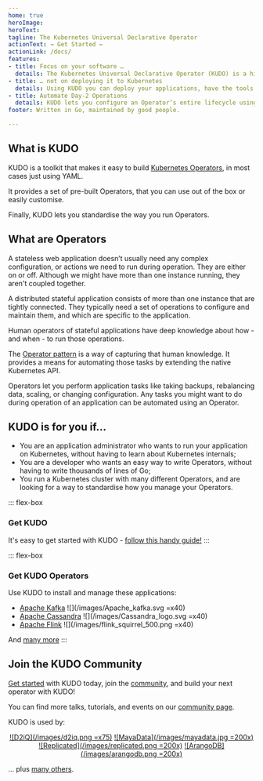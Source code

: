 ```yaml
---
home: true
heroImage:
heroText:
tagline: The Kubernetes Universal Declarative Operator
actionText: ⇝ Get Started ⇜
actionLink: /docs/
features:
- title: Focus on your software …
  details: The Kubernetes Universal Declarative Operator (KUDO) is a highly productive toolkit for writing Kubernetes Operators.
- title: … not on deploying it to Kubernetes
  details: Using KUDO you can deploy your applications, have the tools needed to operate them, and understand how they're behaving – all without a Ph.D. in Kubernetes.
- title: Automate Day-2 Operations
  details: KUDO lets you configure an Operator’s entire lifecycle using a declarative spec, including things like backup/restore. You don’t have to write Go unless you want to.
footer: Written in Go, maintained by good people.

---
```


## What is KUDO

KUDO is a toolkit that makes it easy to build [Kubernetes Operators](#what-are-operators), in most cases just using YAML.

It provides a set of pre-built Operators, that you can use out of the box or easily customise.

Finally, KUDO lets you standardise the way you run Operators.


## What are Operators

A stateless web application doesn’t usually need any complex configuration, or actions we need to run during operation. They are either on or off. Although we might have more than one instance running, they aren't coupled together.

A distributed stateful application consists of more than one instance that are tightly connected. They typically need a set of operations to configure and maintain them, and which are specific to the application.

Human operators of stateful applications have deep knowledge about how - and when - to run those operations.

The [Operator pattern](https://https://kubernetes.io/docs/concepts/extend-kubernetes/operator/) is a way of capturing that human knowledge. It provides a means for automating those tasks by extending the native Kubernetes API.

Operators let you perform application tasks like taking backups, rebalancing data, scaling, or changing configuration. Any tasks you might want to do during operation of an application can be automated using an Operator.

## KUDO is for you if...

* You are an application administrator who wants to run your application on Kubernetes, without having to learn about Kubernetes internals;
* You are a developer who wants an easy way to write Operators, without having to write thousands of lines of Go;
* You run a Kubernetes cluster with many different Operators, and are looking for a way to standardise how you manage your Operators.

<div class="flex-container">

::: flex-box
<h3> Get KUDO</h3>

It's easy to get started with KUDO - [follow this handy guide!](/docs/)
:::

::: flex-box
<h3>Get KUDO Operators</h3>

Use KUDO to install and manage these applications:

* [Apache Kafka](https://github.com/kudobuilder/operators/tree/master/repository/kafka/docs/latest) ![](/images/Apache_kafka.svg =x40)
* [Apache Cassandra](https://github.com/kudobuilder/operators/tree/master/repository/cassandra/) ![](/images/Cassandra_logo.svg =x40)
* [Apache Flink](https://github.com/kudobuilder/operators/tree/master/repository/flink) ![](/images/flink_squirrel_500.png =x40)

And [many more](https://github.com/kudobuilder/operators/)
:::

</div>

## Join the KUDO Community

[Get started](docs/README.md) with KUDO today, join the [community](community/README.md), and
build your next operator with KUDO!

You can find more talks, tutorials, and events on our [community page](community/README.md#community-content).

KUDO is used by:

<center>

[![D2iQ](/images/d2iq.png =x75)](https://d2iq.com) [![MayaData](/images/mayadata.jpg =200x)](https://mayadata.io) [![Replicated](/images/replicated.png =200x)](https://replicated.com) [![ArangoDB](/images/arangodb.png =200x)](https://arangodb.com)

</center>

... plus [many others](https://github.com/kudobuilder/kudo/graphs/contributors).


